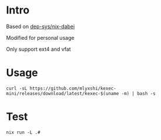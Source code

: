 # Intro
Based on [dep-sys/nix-dabei](https://github.com/dep-sys/nix-dabei/)

Modified for personal usage

Only support ext4 and vfat
# Usage
```
curl -sL https://github.com/mlyxshi/kexec-mini/releases/download/latest/kexec-$(uname -m) | bash -s
```
# Test
```
nix run -L .#
```